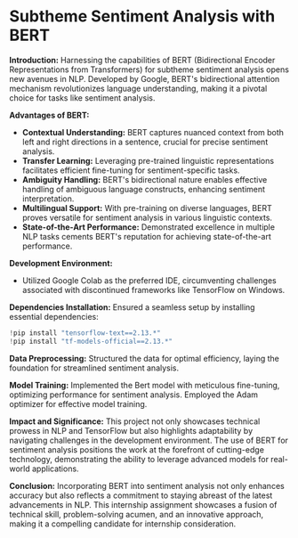 # Subtheme Sentiment Analysis with BERT

**Introduction:**
Harnessing the capabilities of BERT (Bidirectional Encoder Representations from Transformers) for subtheme sentiment analysis opens new avenues in NLP. Developed by Google, BERT's bidirectional attention mechanism revolutionizes language understanding, making it a pivotal choice for tasks like sentiment analysis.

**Advantages of BERT:**
- **Contextual Understanding:** BERT captures nuanced context from both left and right directions in a sentence, crucial for precise sentiment analysis.
- **Transfer Learning:** Leveraging pre-trained linguistic representations facilitates efficient fine-tuning for sentiment-specific tasks.
- **Ambiguity Handling:** BERT's bidirectional nature enables effective handling of ambiguous language constructs, enhancing sentiment interpretation.
- **Multilingual Support:** With pre-training on diverse languages, BERT proves versatile for sentiment analysis in various linguistic contexts.
- **State-of-the-Art Performance:** Demonstrated excellence in multiple NLP tasks cements BERT's reputation for achieving state-of-the-art performance.

**Development Environment:**
- Utilized Google Colab as the preferred IDE, circumventing challenges associated with discontinued frameworks like TensorFlow on Windows.

**Dependencies Installation:**
Ensured a seamless setup by installing essential dependencies:
```python
!pip install "tensorflow-text==2.13.*"
!pip install "tf-models-official==2.13.*"
```

**Data Preprocessing:**
Structured the data for optimal efficiency, laying the foundation for streamlined sentiment analysis.

**Model Training:**
Implemented the Bert model with meticulous fine-tuning, optimizing performance for sentiment analysis. Employed the Adam optimizer for effective model training.

**Impact and Significance:**
This project not only showcases technical prowess in NLP and TensorFlow but also highlights adaptability by navigating challenges in the development environment. The use of BERT for sentiment analysis positions the work at the forefront of cutting-edge technology, demonstrating the ability to leverage advanced models for real-world applications.

**Conclusion:**
Incorporating BERT into sentiment analysis not only enhances accuracy but also reflects a commitment to staying abreast of the latest advancements in NLP. This internship assignment showcases a fusion of technical skill, problem-solving acumen, and an innovative approach, making it a compelling candidate for internship consideration.


